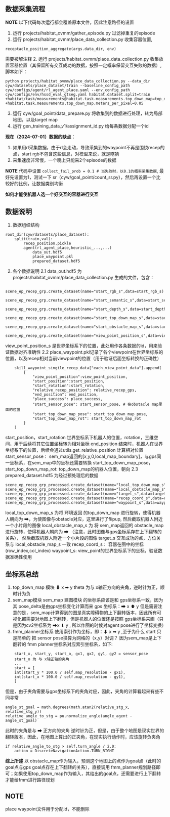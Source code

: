 ## 数据采集流程
**NOTE** 以下代码每次运行都会覆盖原本文件，因此注意路径的设置
1. 运行 projects/habitat_ovmm/gather_episode.py 过滤掉重复的episode
1. 运行 projects/habitat_ovmm/place_data_collection.py 收集容器位置,
```
receptacle_position_aggregate(args.data_dir, env)
```
需要被解注释
2. 运行 projects/habitat_ovmm/place_data_collection.py 收集放置容器位置（其保留所有交互成功的数据，按照一定概率保留交互失败的数据）,脚本如下：
```
python projects/habitat_ovmm/place_data_collection.py --data_dir cyw/datasets/place_dataset/train --baseline_config_path cyw/configs/agent/rl_agent_place.yaml --env_config_path cyw/configs/env/hssd_eval_gtseg.yaml habitat.dataset.split=train +habitat/task/measurements@habitat.task.measurements.top_down_map=top_down_map +habitat.task.measurements.top_down_map.meters_per_pixel=0.05
```
3. 运行 cyw/goal_point/data_prepare.py 将收集到的数据进行处理，转为局部地图，以及target map
4. 运行 gen_training_data_v1/assignment_id.py 给每条数据分配一个id

**现在（2024-07-01）数据的缺点**：
1. 如果用rl采集数据，由于rl会走动，导致采集到的waypoint不再是围绕recep的点，start rgb不包含这些信息，对模型来说，就是瞎猜
2. 采集速度非常慢，一个晚上只能采2个episode的数据

**NOTE**
代码中设置 `collect_fail_prob = 0.1 # 当失败时，以0.1的概率采集数据`, 最好先设置为1，测试一下 sr（cyw/goal_point/count_sr.py），然后再设置一个比较好的比例，让数据类别均衡

**如何才能使机器人选一个好交互的容器进行交互**

## 数据说明
1. 数据组织结构
```
root_dir(cyw/datasets/place_dataset):
    split(train,val):
        recep_position.pickle
        agent(rl_agent_place,heuristic_...,...)
            data_out.hdf5
            place_waypoint.pkl
            prepared_dataset.hdf5
```
2. 各个数据说明
2.1 data_out.hdf5 为 projects/habitat_ovmm/place_data_collection.py 生成的文件，包含：
```
    scene_ep_recep_grp.create_dataset(name="start_rgb_s",data=start_rgb_s)
    scene_ep_recep_grp.create_dataset(name="start_semantic_s",data=start_semantic_s)
    scene_ep_recep_grp.create_dataset(name="start_depth_s",data=start_depth_s)
    scene_ep_recep_grp.create_dataset(name="start_top_down_map_s",data=start_top_down_map_s)
    scene_ep_recep_grp.create_dataset(name="start_obstacle_map_s",data=start_obstacle_map_s)
    scene_ep_recep_grp.create_dataset(name="view_point_position_s",data=view_point_position_s)
```
view_point_position_s 是世界坐标系下的位置，此处用作各条数据的id，用来验证数据对齐准确性
2.2 place_waypoint.pkl记录了各个viewpoint在世界坐标系的位置，以及recep相对当前viewpoint的位置（用于验证后面坐标转换的正确性）
```
    skill_waypoint_singile_recep_data["each_view_point_data"].append(
        {
            "view_point_position":view_point_position,
            "start_position":start_position,
            "start_rotation":start_rotation,
            "relative_recep_position": relative_recep_gps,
            "end_position": end_position,
            "place_success": place_success,
            "start_sensor_pose": start_sensor_pose, # 在obstacle map里面的位置
            "start_top_down_map_pose": start_top_down_map_pose,
            "start_top_down_map_rot": start_top_down_map_rot
        }
    )
```
start_position，start_rotation 世界坐标系下机器人的位置，rotation，三维空间，用于后续将其它位置坐标转为相对坐标
end_position 结束时，机器人在世界坐标系下的位置，后续会通过utils.get_relative_position 计算相对位置
start_sensor_pose： sem_map返回的[x,y,0,local_map_boundary]，与gps同一坐标系，在sem_map中的坐标还需要转换
start_top_down_map_pose，start_top_down_map_rot: top_down_map的机器人位置，朝向
2.3 prepared_dataset.hdf5 为经过预处理后的数据
```
scene_ep_recep_grp_processed.create_dataset(name="local_top_down_map_s",data=local_top_down_map_s)
scene_ep_recep_grp_processed.create_dataset(name="local_obstacle_map_s",data=local_obstacle_map_s)
scene_ep_recep_grp_processed.create_dataset(name="target_s",data=target_s)
scene_ep_recep_grp_processed.create_dataset(name="recep_coord_s",data=recep_coord_s)
scene_ep_recep_grp_processed.create_dataset(name="waypoint_s",data=waypoint_s)
```
local_top_down_map_s 为将 环境返回 的top_down_map 进行旋转，使得机器人朝向为 ➡，为使图像与obstacle对应，这里进行了flipup, 然后截取机器人附近一个小片段的图像
local_obstacle_map_s 为 将 sem_map返回的 obstacle_map 进行旋转，使得机器人朝向为 ➡ （注意，此时图像与gps坐标系存在上下翻转的关系）， 然后截取机器人附近一个小片段的图像
target_s 交互成功的点，方位关系与 local_obstacle_map_s 一致
recep_coord_s： 容器在图中的坐标 (row_index,col_index)
waypoint_s: view_point的世界坐标系下的坐标，验证数据准确性使用

## 坐标系总结
1. top_down_map 模块
⬇ x  ➡ y  theta 为与 x轴正方向的夹角，逆时针为正，顺时针为负
2. sem_map模块
sem_map 建图模块 的坐标系应该是和 gps坐标系一致，因为其 pose_delta是由gps坐标变化计算而来
gps 坐标系：➡ x  ⬆ y
但是需要注意的是，sem_map计算得到的图是真实障碍物的上下翻转版本，因此所有可视化都需要对地图上下翻转，但是机器人的位置还是按照 gps坐标系来画（只是因为cv2坐标系为 ➡x ⬇ y , 所以作图的时候对agent pose进行了坐标变换）
3. fmm_planner坐标系
使用索引作为坐标，即：⬇ x ➡ y ,至于为什么 start 只是简单的 把 sensor pose换算为网格的（x,y）对调？ 因为sem_map是上下翻转的
fmm planner坐标系对应索引坐标系，如下:
```
    start_x, start_y, start_o, gx1, gx2, gy1, gy2 = sensor_pose
    start_o 为 与 x轴正轴的夹角
    ...
    start = [
    int(start_y * 100.0 / self.map_resolution - gx1),
    int(start_x * 100.0 / self.map_resolution - gy1),
    ]
```
但是，由于夹角需要与gps坐标系下的夹角对应，因此，夹角的计算看起来有些不同寻常
```
angle_st_goal = math.degrees(math.atan2(relative_stg_x, relative_stg_y))
relative_angle_to_stg = pu.normalize_angle(angle_agent - angle_st_goal)
```
此时的夹角是与 ➡ 正方向的夹角 逆时针为正，但是，由于整个地图是现实世界的翻转版本，因此，在地图上算出的正夹角，在现实执行动作时，应该旋转负夹角
```
if relative_angle_to_stg > self.turn_angle / 2.0:
    action = DiscreteNavigationAction.TURN_RIGHT
```
**综上所述** 以 obstacle_map作为输入，预测这个地图上的点作为goal点（此时的goal点与gps goal点存在上下翻转的关系），直接调用 fmm_planner规划路径即可；如果使用top_down_map作为输入，其给出的goal点，还需要进行上下翻转才能给fmm进行路径规划

## NOTE
place waypoint文件用于分配id，不能删除